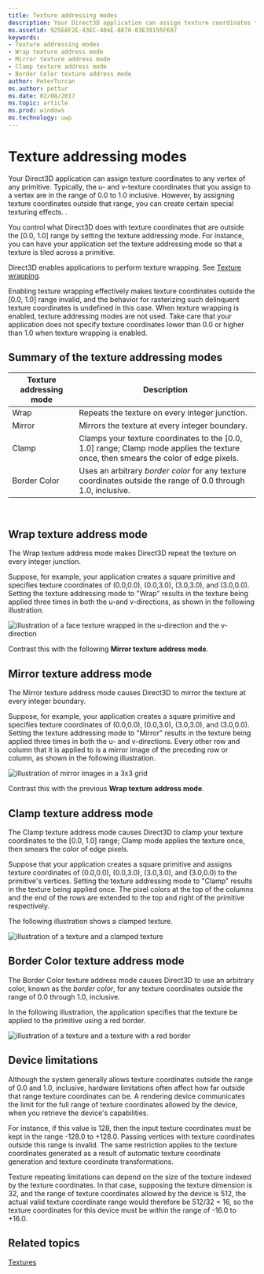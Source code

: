 ---title: Texture addressing modesdescription: Your Direct3D application can assign texture coordinates to any vertex of any primitive.ms.assetid: 925E8F2E-43EC-404E-8870-03E39155F697keywords:- Texture addressing modes- Wrap texture address mode- Mirror texture address mode- Clamp texture address mode- Border Color texture address modeauthor: PeterTurcanms.author: petturms.date: 02/08/2017ms.topic: articlems.prod: windowsms.technology: uwp---# Texture addressing modesYour Direct3D application can assign texture coordinates to any vertex of any primitive. Typically, the u- and v-texture coordinates that you assign to a vertex are in the range of 0.0 to 1.0 inclusive. However, by assigning texture coordinates outside that range, you can create certain special texturing effects. .You control what Direct3D does with texture coordinates that are outside the \[0.0, 1.0\] range by setting the texture addressing mode. For instance, you can have your application set the texture addressing mode so that a texture is tiled across a primitive.Direct3D enables applications to perform texture wrapping. See [Texture wrapping](texture-wrapping.md).Enabling texture wrapping effectively makes texture coordinates outside the \[0.0, 1.0\] range invalid, and the behavior for rasterizing such delinquent texture coordinates is undefined in this case. When texture wrapping is enabled, texture addressing modes are not used. Take care that your application does not specify texture coordinates lower than 0.0 or higher than 1.0 when texture wrapping is enabled.## <span id="Summary_of_the_texture_addressing_modes"></span><span id="summary_of_the_texture_addressing_modes"></span><span id="SUMMARY_OF_THE_TEXTURE_ADDRESSING_MODES"></span>Summary of the texture addressing modes| Texture addressing mode | Description                                                                                                                           ||-------------------------|---------------------------------------------------------------------------------------------------------------------------------------|| Wrap                    | Repeats the texture on every integer junction.                                                                                        || Mirror                  | Mirrors the texture at every integer boundary.                                                                                        || Clamp                   | Clamps your texture coordinates to the \[0.0, 1.0\] range; Clamp mode applies the texture once, then smears the color of edge pixels. || Border Color            | Uses an arbitrary *border color* for any texture coordinates outside the range of 0.0 through 1.0, inclusive.                         | ## <span id="Wrap_texture_address_mode"></span><span id="wrap_texture_address_mode"></span><span id="WRAP_TEXTURE_ADDRESS_MODE"></span>Wrap texture address modeThe Wrap texture address mode makes Direct3D repeat the texture on every integer junction.Suppose, for example, your application creates a square primitive and specifies texture coordinates of (0.0,0.0), (0.0,3.0), (3.0,3.0), and (3.0,0.0). Setting the texture addressing mode to "Wrap" results in the texture being applied three times in both the u-and v-directions, as shown in the following illustration.![illustration of a face texture wrapped in the u-direction and the v-direction](images/wrap.png)Contrast this with the following **Mirror texture address mode**.## <span id="Mirror_texture_address_mode"></span><span id="mirror_texture_address_mode"></span><span id="MIRROR_TEXTURE_ADDRESS_MODE"></span>Mirror texture address modeThe Mirror texture address mode causes Direct3D to mirror the texture at every integer boundary.Suppose, for example, your application creates a square primitive and specifies texture coordinates of (0.0,0.0), (0.0,3.0), (3.0,3.0), and (3.0,0.0). Setting the texture addressing mode to "Mirror" results in the texture being applied three times in both the u- and v-directions. Every other row and column that it is applied to is a mirror image of the preceding row or column, as shown in the following illustration.![illustration of mirror images in a 3x3 grid](images/mirror.png)Contrast this with the previous **Wrap texture address mode**.## <span id="Clamp_texture_address_mode"></span><span id="clamp_texture_address_mode"></span><span id="CLAMP_TEXTURE_ADDRESS_MODE"></span>Clamp texture address modeThe Clamp texture address mode causes Direct3D to clamp your texture coordinates to the \[0.0, 1.0\] range; Clamp mode applies the texture once, then smears the color of edge pixels.Suppose that your application creates a square primitive and assigns texture coordinates of (0.0,0.0), (0.0,3.0), (3.0,3.0), and (3.0,0.0) to the primitive's vertices. Setting the texture addressing mode to "Clamp" results in the texture being applied once. The pixel colors at the top of the columns and the end of the rows are extended to the top and right of the primitive respectively.The following illustration shows a clamped texture.![illustration of a texture and a clamped texture](images/clamp.png)## <span id="Border_Color_texture_address_mode"></span><span id="border_color_texture_address_mode"></span><span id="BORDER_COLOR_TEXTURE_ADDRESS_MODE"></span>Border Color texture address modeThe Border Color texture address mode causes Direct3D to use an arbitrary color, known as the *border color*, for any texture coordinates outside the range of 0.0 through 1.0, inclusive.In the following illustration, the application specifies that the texture be applied to the primitive using a red border.![illustration of a texture and a texture with a red border](images/border.png)## <span id="Device_Limitations"></span><span id="device_limitations"></span><span id="DEVICE_LIMITATIONS"></span>Device limitationsAlthough the system generally allows texture coordinates outside the range of 0.0 and 1.0, inclusive, hardware limitations often affect how far outside that range texture coordinates can be. A rendering device communicates the limit for the full range of texture coordinates allowed by the device, when you retrieve the device's capabilities.For instance, if this value is 128, then the input texture coordinates must be kept in the range -128.0 to +128.0. Passing vertices with texture coordinates outside this range is invalid. The same restriction applies to the texture coordinates generated as a result of automatic texture coordinate generation and texture coordinate transformations.Texture repeating limitations can depend on the size of the texture indexed by the texture coordinates. In that case, supposing the texture dimension is 32, and the range of texture coordinates allowed by the device is 512, the actual valid texture coordinate range would therefore be 512/32 = 16, so the texture coordinates for this device must be within the range of -16.0 to +16.0.## <span id="related-topics"></span>Related topics[Textures](textures.md)  